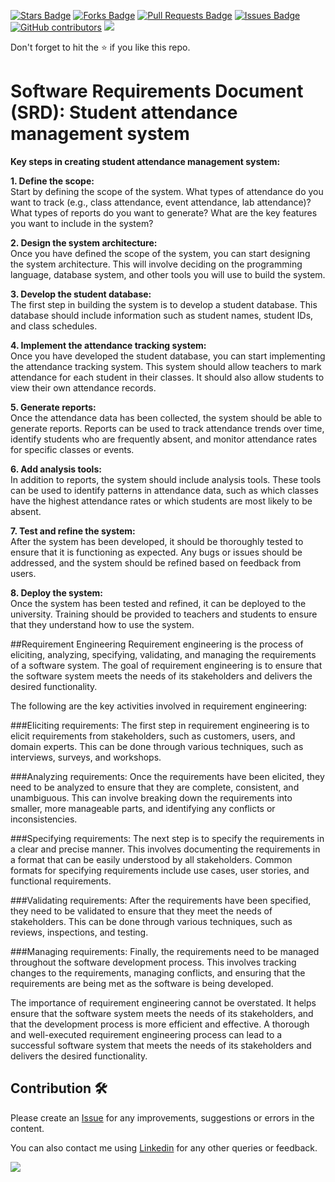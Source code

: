 <a href="https://github.com/drshahizan/software-engineering/stargazers"><img src="https://img.shields.io/github/stars/drshahizan/software-engineering" alt="Stars Badge"/></a>
<a href="https://github.com/drshahizan/software-engineering/network/members"><img src="https://img.shields.io/github/forks/drshahizan/software-engineering" alt="Forks Badge"/></a>
<a href="https://github.com/drshahizan/software-engineering/pulls"><img src="https://img.shields.io/github/issues-pr/drshahizan/software-engineering" alt="Pull Requests Badge"/></a>
<a href="https://github.com/drshahizan/software-engineering"><img src="https://img.shields.io/github/issues/drshahizan/software-engineering" alt="Issues Badge"/></a>
<a href="https://github.com/drshahizan/software-engineering/graphs/contributors"><img alt="GitHub contributors" src="https://img.shields.io/github/contributors/drshahizan/software-engineering?color=2b9348"></a>
![](https://visitor-badge.glitch.me/badge?page_id=drshahizan/software-engineering)

Don't forget to hit the :star: if you like this repo.

# Software Requirements Document (SRD): Student attendance management system
<b>Key steps in creating student attendance management system:</b>

<b>1. Define the scope:</b><br>
Start by defining the scope of the system. What types of attendance do you want to track (e.g., class attendance, event attendance, lab attendance)? What types of reports do you want to generate? What are the key features you want to include in the system?

<b>2. Design the system architecture:</b><br> 
Once you have defined the scope of the system, you can start designing the system architecture. This will involve deciding on the programming language, database system, and other tools you will use to build the system.

<b>3. Develop the student database:</b> <br>
The first step in building the system is to develop a student database. This database should include information such as student names, student IDs, and class schedules.

<b>4. Implement the attendance tracking system:</b> <br>
Once you have developed the student database, you can start implementing the attendance tracking system. This system should allow teachers to mark attendance for each student in their classes. It should also allow students to view their own attendance records.

<b>5. Generate reports:</b> <br>
Once the attendance data has been collected, the system should be able to generate reports. Reports can be used to track attendance trends over time, identify students who are frequently absent, and monitor attendance rates for specific classes or events.

<b>6. Add analysis tools:</b> <br>
In addition to reports, the system should include analysis tools. These tools can be used to identify patterns in attendance data, such as which classes have the highest attendance rates or which students are most likely to be absent.

<b>7. Test and refine the system:</b> <br>
After the system has been developed, it should be thoroughly tested to ensure that it is functioning as expected. Any bugs or issues should be addressed, and the system should be refined based on feedback from users.

<b>8. Deploy the system:</b> <br>
Once the system has been tested and refined, it can be deployed to the university. Training should be provided to teachers and students to ensure that they understand how to use the system.

##Requirement Engineering
Requirement engineering is the process of eliciting, analyzing, specifying, validating, and managing the requirements of a software system. The goal of requirement engineering is to ensure that the software system meets the needs of its stakeholders and delivers the desired functionality.

The following are the key activities involved in requirement engineering:

###Eliciting requirements: The first step in requirement engineering is to elicit requirements from stakeholders, such as customers, users, and domain experts. This can be done through various techniques, such as interviews, surveys, and workshops.

###Analyzing requirements: Once the requirements have been elicited, they need to be analyzed to ensure that they are complete, consistent, and unambiguous. This can involve breaking down the requirements into smaller, more manageable parts, and identifying any conflicts or inconsistencies.

###Specifying requirements: The next step is to specify the requirements in a clear and precise manner. This involves documenting the requirements in a format that can be easily understood by all stakeholders. Common formats for specifying requirements include use cases, user stories, and functional requirements.

###Validating requirements: After the requirements have been specified, they need to be validated to ensure that they meet the needs of stakeholders. This can be done through various techniques, such as reviews, inspections, and testing.

###Managing requirements: Finally, the requirements need to be managed throughout the software development process. This involves tracking changes to the requirements, managing conflicts, and ensuring that the requirements are being met as the software is being developed.

The importance of requirement engineering cannot be overstated. It helps ensure that the software system meets the needs of its stakeholders, and that the development process is more efficient and effective. A thorough and well-executed requirement engineering process can lead to a successful software system that meets the needs of its stakeholders and delivers the desired functionality.







## Contribution 🛠️
Please create an [Issue](https://github.com/drshahizan/software-engineering/issues) for any improvements, suggestions or errors in the content.

You can also contact me using [Linkedin](https://www.linkedin.com/in/drshahizan/) for any other queries or feedback.

![](https://visitor-badge.glitch.me/badge?page_id=drshahizan)


